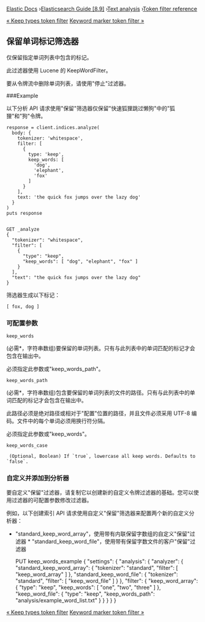 

[Elastic Docs](/guide/) ›[Elasticsearch Guide [8.9]](index.md) ›[Text
analysis](analysis.md) ›[Token filter reference](analysis-tokenfilters.md)

[« Keep types token filter](analysis-keep-types-tokenfilter.md) [Keyword
marker token filter »](analysis-keyword-marker-tokenfilter.md)

## 保留单词标记筛选器

仅保留指定单词列表中包含的标记。

此过滤器使用 Lucene 的 KeepWordFilter。

要从令牌流中删除单词列表，请使用"停止"过滤器。

###Example

以下分析 API 请求使用"保留"筛选器仅保留"快速狐狸跳过懒狗"中的"狐狸"和"狗"令牌。

    
    
    response = client.indices.analyze(
      body: {
        tokenizer: 'whitespace',
        filter: [
          {
            type: 'keep',
            keep_words: [
              'dog',
              'elephant',
              'fox'
            ]
          }
        ],
        text: 'the quick fox jumps over the lazy dog'
      }
    )
    puts response
    
    
    GET _analyze
    {
      "tokenizer": "whitespace",
      "filter": [
        {
          "type": "keep",
          "keep_words": [ "dog", "elephant", "fox" ]
        }
      ],
      "text": "the quick fox jumps over the lazy dog"
    }

筛选器生成以下标记：

    
    
    [ fox, dog ]

### 可配置参数

`keep_words`

    

(必需*，字符串数组)要保留的单词列表。只有与此列表中的单词匹配的标记才会包含在输出中。

必须指定此参数或"keep_words_path"。

`keep_words_path`

    

(必需*，字符串数组)包含要保留的单词列表的文件的路径。只有与此列表中的单词匹配的标记才会包含在输出中。

此路径必须是绝对路径或相对于"配置"位置的路径，并且文件必须采用 UTF-8 编码。文件中的每个单词必须用换行符分隔。

必须指定此参数或"keep_words"。

`keep_words_case`

     (Optional, Boolean) If `true`, lowercase all keep words. Defaults to `false`. 

### 自定义并添加到分析器

要自定义"保留"过滤器，请复制它以创建新的自定义令牌过滤器的基础。您可以使用过滤器的可配置参数修改过滤器。

例如，以下创建索引 API 请求使用自定义"保留"筛选器来配置两个新的自定义分析器：

* "standard_keep_word_array"，使用带有内联保留字数组的自定义"保留"过滤器 * "standard_keep_word_file"，使用带有保留字数文件的客户"保留"过滤器

    
    
    PUT keep_words_example
    {
      "settings": {
        "analysis": {
          "analyzer": {
            "standard_keep_word_array": {
              "tokenizer": "standard",
              "filter": [ "keep_word_array" ]
            },
            "standard_keep_word_file": {
              "tokenizer": "standard",
              "filter": [ "keep_word_file" ]
            }
          },
          "filter": {
            "keep_word_array": {
              "type": "keep",
              "keep_words": [ "one", "two", "three" ]
            },
            "keep_word_file": {
              "type": "keep",
              "keep_words_path": "analysis/example_word_list.txt"
            }
          }
        }
      }
    }

[« Keep types token filter](analysis-keep-types-tokenfilter.md) [Keyword
marker token filter »](analysis-keyword-marker-tokenfilter.md)
